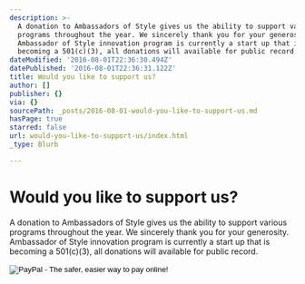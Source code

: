 ```yaml
---
description: >-
  A donation to Ambassadors of Style gives us the ability to support various
  programs throughout the year. We sincerely thank you for your generosity.
  Ambassador of Style innovation program is currently a start up that is
  becoming a 501(c)(3), all donations will available for public record. 
dateModified: '2016-08-01T22:36:30.494Z'
datePublished: '2016-08-01T22:36:31.122Z'
title: Would you like to support us?
author: []
publisher: {}
via: {}
sourcePath: _posts/2016-08-01-would-you-like-to-support-us.md
hasPage: true
starred: false
url: would-you-like-to-support-us/index.html
_type: Blurb

---
```

# Would you like to support us?

A donation to Ambassadors of Style gives us the ability to support various programs throughout the year. We sincerely thank you for your generosity. Ambassador of Style innovation program is currently a start up that is becoming a 501(c)(3), all donations will available for public record. 

<form action="https://www.paypal.com/cgi-bin/webscr" method="post" target="\_top"\>   
<input type="hidden" name="cmd" value="\_s-xclick"\>   
<input type="hidden" name="hosted\_button\_id" value="UQZFK2BM47HY6"\>   
<input type="image" src="https://www.paypalobjects.com/en\_US/i/btn/btn\_donateCC\_LG.gif" border="0" name="submit" alt="PayPal - The safer, easier way to pay online!"\>   
<img alt="" border="0" src="https://www.paypalobjects.com/en\_US/i/scr/pixel.gif" width="1" height="1"\>   
</form\>